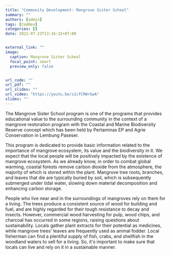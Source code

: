 ```yaml
---
title: "Community Development: Mangrove Sister School"
summary: ""
authors: [admin]
tags: [ComDev]
categories: []
date: 2022-07-23T13:16:32+07:00


external_link: ""
image:
  caption: Mangrove Sister School
  focal_point: smart
  preview_only: false


url_code: ""
url_pdf: ""
url_slides: ""
url_video: "https://youtu.be/s1cfCRWrGwA"
slides: ""
---
```

The Mangrove Sister School program is one of the programs that provides educational value to the surrounding community in the context of a mangrove restoration program with the Coastal and Marine Biodiversity Reserve concept which has been held by Pertaminas EP and Agrie Conservation in Lembung Paseser.

This program is dedicated to provide basic information related to the importance of mangrove ecosystem, its value and the biodiversity in it. We expect that the local people will be positively impacted by the existence of mangrove ecosystem. As we already know, in order to combat global warming, coastal forests remove carbon dioxide from the atmosphere, the majority of which is stored within the plant. Mangrove tree roots, branches, and leaves that die are typically buried by soil, which is subsequently submerged under tidal water, slowing down material decomposition and enhancing carbon storage. 

People who live near and in the surroundings of mangroves rely on them for a living. The trees produce a consistent source of wood for building and fuel, and are highly regarded for their tough resistance to decay and insects. However, commercial wood harvesting for pulp, wood chips, and charcoal has occurred in some regions, raising questions about sustainability. Locals gather plant extracts for their potential as medicines, while mangrove trees' leaves are frequently used as animal fodder. Local fisherman can find a plentiful supply of fish, crabs, and shellfish in the woodland waters to sell for a living. So, it's important to make sure that locals can live and rely on it in a sustainable manner.